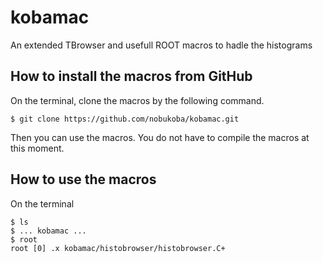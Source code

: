 # kobamac
An extended TBrowser and usefull ROOT macros to hadle the histograms

## How to install the macros from GitHub
On the terminal, clone the macros by the following command.
```
$ git clone https://github.com/nobukoba/kobamac.git
```
Then you can use the macros. You do not have to compile the macros at this moment.

## How to use the macros
On the terminal
```
$ ls
$ ... kobamac ...
$ root
root [0] .x kobamac/histobrowser/histobrowser.C+
```
